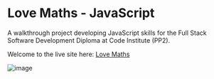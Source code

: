 # **Love Maths - JavaScript**

A walkthrough project developing JavaScript skills for the Full Stack Software Development Diploma at Code Institute (PP2). 

Welcome to the live site here: <a href="https://fmstacco.github.io/love-maths/" target="_blank">Love Maths</a>

![image](https://user-images.githubusercontent.com/95270412/174057952-7b821f4d-e997-4ba6-befb-74efb6c2ad45.png)

